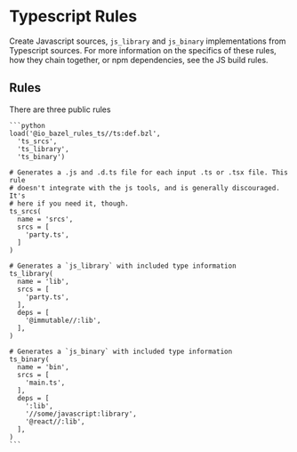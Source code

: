 # Typescript Rules
Create Javascript sources, `js_library` and `js_binary` implementations from
Typescript sources. For more information on the specifics of these rules, how
they chain together, or npm dependencies, see the JS build rules.

## Rules
There are three public rules

    ```python
    load('@io_bazel_rules_ts//ts:def.bzl',
      'ts_srcs',
      'ts_library',
      'ts_binary')

    # Generates a .js and .d.ts file for each input .ts or .tsx file. This rule
    # doesn't integrate with the js tools, and is generally discouraged. It's
    # here if you need it, though.
    ts_srcs(
      name = 'srcs',
      srcs = [
        'party.ts',
      ]
    )

    # Generates a `js_library` with included type information
    ts_library(
      name = 'lib',
      srcs = [
        'party.ts',
      ],
      deps = [
        '@immutable//:lib',
      ],
    )

    # Generates a `js_binary` with included type information
    ts_binary(
      name = 'bin',
      srcs = [
        'main.ts',
      ],
      deps = [
        ':lib',
        '//some/javascript:library',
        '@react//:lib',
      ],
    )
    ```
